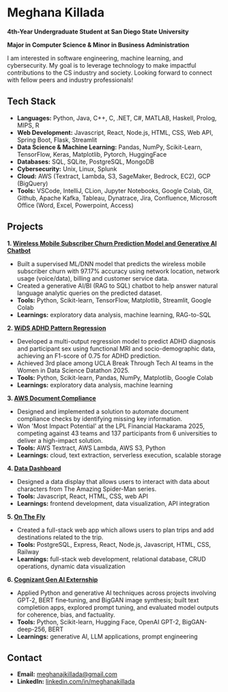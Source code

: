 # Meghana Killada

**4th-Year Undergraduate Student at San Diego State University**

**Major in Computer Science & Minor in Business Administration**

I am interested in software engineering, machine learning, and cybersecurity. My goal is to leverage technology to make impactful contributions to the CS industry and society. Looking forward to connect with fellow peers and industry professionals!

## Tech Stack
- **Languages:** Python, Java, C++, C, .NET, C#, MATLAB, Haskell, Prolog, MIPS, R
- **Web Development:** Javascript, React, Node.js, HTML, CSS, Web API, Spring Boot, Flask, Streamlit
- **Data Science & Machine Learning:** Pandas, NumPy, Scikit-Learn, TensorFlow, Keras, Matplotlib, Pytorch, HuggingFace
- **Databases:** SQL, SQLite, PostgreSQL, MongoDB
- **Cybersecurity:** Unix, Linux, Splunk
- **Cloud:** AWS (Textract, Lambda, S3, SageMaker, Bedrock, EC2), GCP (BigQuery)
- **Tools:** VSCode, IntelliJ, CLion, Jupyter Notebooks, Google Colab, Git, Github, Apache Kafka, Tableau, Dynatrace, Jira, Confluence, Microsoft Office (Word, Excel, Powerpoint, Access)

## Projects

**1. [Wireless Mobile Subscriber Churn Prediction Model and Generative AI Chatbot](https://github.com/BTTAI-Verizon-2/AI-Studio-Project)**
- Built a supervised ML/DNN model that predicts the wireless mobile subscriber churn with 97.17% accuracy using network location, network usage (voice/data), billing and customer service data.
- Created a generative AI/BI (RAG to SQL) chatbot to help answer natural language analytic queries on the predicted dataset.
- **Tools:** Python, Scikit-learn, TensorFlow, Matplotlib, Streamlit, Google Colab
- **Learnings:** exploratory data analysis, machine learning, RAG-to-SQL

**2. [WiDS ADHD Pattern Regression](https://github.com/WIDS-1-BTT-25/WIDS-ADHD-pattern-regression)**
- Developed a multi-output regression model to predict ADHD diagnosis and participant sex using functional MRI and socio-demographic data, achieving an F1-score of 0.75 for ADHD prediction.
- Achieved 3rd place among UCLA Break Through Tech AI teams in the Women in Data Science Datathon 2025.
- **Tools:** Python, Scikit-learn, Pandas, NumPy, Matplotlib, Google Colab
- **Learnings:** exploratory data analysis, machine learning

**3. [AWS Document Compliance](https://github.com/meghanakillada/AWSDocumentCompliance)**
- Designed and implemented a solution to automate document compliance checks by identifying missing key information.
- Won 'Most Impact Potential' at the LPL Financial Hackarama 2025, competing against 43 teams and 137 participants from 6 universities to deliver a high-impact solution.
- **Tools:** AWS Textract, AWS Lambda, AWS S3, Python
- **Learnings:** cloud, text extraction, serverless execution, scalable storage

**4. [Data Dashboard](https://github.com/meghanakillada/WEB102-project5)**
- Designed a data display that allows users to interact with data about characters from The Amazing Spider-Man series.
- **Tools:** Javascript, React, HTML, CSS, web API
- **Learnings:** frontend development, data visualization, API integration

**5. [On The Fly](https://github.com/meghanakillada/onthefly)**
- Created a full-stack web app which allows users to plan trips and add destinations related to the trip.
- **Tools:** PostgreSQL, Express, React, Node.js, Javascript, HTML, CSS, Railway
- **Learnings:** full-stack web development, relational database, CRUD operations, dynamic data visualization

**6. [Cognizant Gen AI Externship](https://github.com/meghanakillada/CognizantGenAI)**
- Applied Python and generative AI techniques across projects involving GPT‑2, BERT fine‑tuning, and BigGAN image synthesis; built text completion apps, explored prompt tuning, and evaluated model outputs for coherence, bias, and factuality.
- **Tools:** Python, Scikit-learn, Hugging Face, OpenAI GPT-2, BigGAN-deep-256, BERT
- **Learnings:** generative AI, LLM applications, prompt engineering

## Contact
- **Email:** meghanajkillada@gmail.com
- **LinkedIn:** [linkedin.com/in/meghanakillada](https://www.linkedin.com/in/meghanakillada/)
